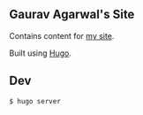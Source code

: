 Gaurav Agarwal's Site
---------------------

Contains content for [my site](https://gauravagarwalr.com).

Built using [Hugo](https://gohugo.io).

## Dev

    $ hugo server

